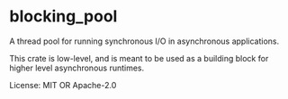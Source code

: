 # blocking_pool

A thread pool for running synchronous I/O in asynchronous applications.

This crate is low-level, and is meant to be used as a building block for higher level
asynchronous runtimes.

License: MIT OR Apache-2.0
